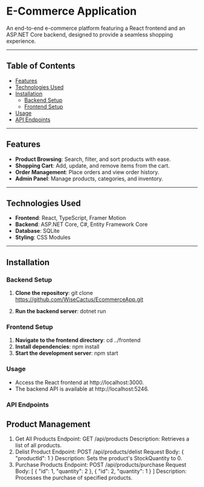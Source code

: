 # E-Commerce Application

An end-to-end e-commerce platform featuring a React frontend and an ASP.NET Core backend, designed to provide a seamless shopping experience.

---

## Table of Contents

- [Features](#features)
- [Technologies Used](#technologies-used)
- [Installation](#installation)
  - [Backend Setup](#backend-setup)
  - [Frontend Setup](#frontend-setup)
- [Usage](#usage)
- [API Endpoints](#api-endpoints)

---

## Features

- **Product Browsing**: Search, filter, and sort products with ease.
- **Shopping Cart**: Add, update, and remove items from the cart.
- **Order Management**: Place orders and view order history.
- **Admin Panel**: Manage products, categories, and inventory.

---

## Technologies Used

- **Frontend**: React, TypeScript, Framer Motion
- **Backend**: ASP.NET Core, C#, Entity Framework Core
- **Database**: SQLite
- **Styling**: CSS Modules

---

## Installation

### Backend Setup

1. **Clone the repository**:
   git clone https://github.com/WiseCactus/EcommerceApp.git
   
3. **Run the backend server**: dotnet run

### Frontend Setup
1. **Navigate to the frontend directory**: cd ../frontend
2. **Install dependencies**: npm install
3. **Start the development server**: npm start

### Usage
- Access the React frontend at http://localhost:3000.
- The backend API is available at http://localhost:5246.

### API Endpoints
## Product Management
1. Get All Products
    Endpoint: GET /api/products
    Description: Retrieves a list of all products.
2. Delist Product
    Endpoint: POST /api/products/delist
    Request Body:
    {
      "productId": 1
    }
    Description: Sets the product's StockQuantity to 0.
3. Purchase Products
    Endpoint: POST /api/products/purchase
    Request Body:
    [
      {
        "id": 1,
        "quantity": 2
      },
      {
        "id": 2,
        "quantity": 1
      }
    ]
    Description: Processes the purchase of specified products.


   
